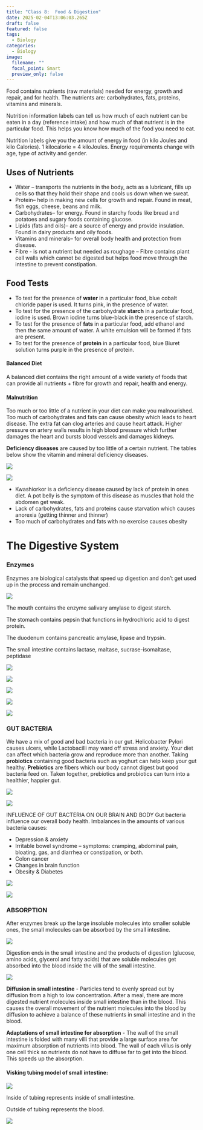 ```yaml
---
title: "Class 8:  Food & Digestion"
date: 2025-02-04T13:06:03.265Z
draft: false
featured: false
tags:
  - Biology
categories:
  - Biology
image:
  filename: ""
  focal_point: Smart
  preview_only: false
---
```

Food contains nutrients (raw materials) needed for energy, growth and repair, and for health.  The nutrients are: carbohydrates, fats, proteins, vitamins and minerals.

Nutrition information labels can tell us how much of each nutrient can be eaten in a day (reference intake) and how much of that nutrient is in the particular food. This helps you know how much of the food you need to eat.

Nutrition labels give you the amount of energy in food (in kilo Joules and kilo Calories). 1 kilocalorie = 4 kiloJoules. Energy requirements change with age, type of activity and gender.

## Uses of Nutrients

* Water – transports the nutrients in the body, acts as a lubricant, fills up cells so that they hold their shape and cools us down when we sweat.
* Protein– help in making new cells for growth and repair. Found in meat, fish eggs, cheese, beans and milk.
* Carbohydrates– for energy. Found in starchy foods like bread and potatoes and sugary foods containing glucose.
* Lipids (fats and oils)– are a source of energy and provide insulation. Found in dairy products and oily foods. 
* Vitamins and minerals– for overall body health and protection from disease. 
* Fibre - is not a nutrient but needed as roughage – Fibre contains plant cell walls which cannot be digested but helps food move through the intestine to prevent constipation.

## Food Tests

* To test for the presence of **water** in a particular food, blue cobalt chloride paper is used. It turns pink, in the presence of water.
* T﻿o test for the presence of the carbohydrate **starch** in a particular food, iodine is used. Brown iodine turns blue-black in the presence of starch. 
* T﻿o test for the presence of **fats** in a particular food, add ethanol and then the same amount of water. A white emulsion will be formed if fats are present.
* T﻿o test for the presence of **protein** in a particular food, blue Biuret solution turns purple in the presence of protein.

#### Balanced Diet

A balanced diet contains the right amount of a wide variety of foods that can provide all nutrients + fibre for growth and repair, health and energy. 

#### Malnutrition

Too much or too little of a nutrient in your diet can make you malnourished.
Too much of carbohydrates and fats can cause obesity which leads to heart disease. The extra fat can clog arteries and cause heart attack. Higher pressure on artery walls results in high blood pressure which further damages the heart and bursts blood vessels and damages kidneys.

**Deficiency diseases** are caused by too little of a certain nutrient. The tables below show the vitamin and mineral deficiency diseases.

![](vitamin_uses_-deficiency_diseases.jpg)

![](mineral_uses_deficiency_diseases.png)

* Kwashiorkor is a deficiency disease caused by lack of protein in ones diet.  A pot belly is the symptom of this disease as muscles that hold the abdomen get weak.
* Lack of carbohydrates, fats and proteins cause starvation which causes anorexia (getting thinner and thinner)
* Too much of carbohydrates and fats with no exercise causes obesity

# T﻿he Digestive System

### E﻿nzymes

Enzymes are biological catalysts that speed up digestion and don’t get used up in the process and remain unchanged.

![](enzymes_sources.jpg)

T﻿he mouth contains the enzyme salivary amylase to digest starch.

T﻿he stomach contains pepsin that functions in hydrochloric acid to digest protein.

T﻿he duodenum contains pancreatic amylase, lipase and trypsin.

T﻿he small intestine contains lactase, maltase, sucrase-isomaltase, peptidase

![](enzyme.png)

![](enzymes_products.png)

![](enzymes_function.jpg)

![](lock_key_model.png)

![](denature.png)

### G﻿UT BACTERIA

We have a mix of good and bad bacteria in our gut. Helicobacter Pylori causes ulcers, while Lactobacilli may ward off stress and anxiety.
Your diet can affect which bacteria grow and reproduce more than another. Taking **probiotics** containing good bacteria such as yoghurt can help keep your gut healthy. **Prebiotics** are fibers which our body cannot digest but good bacteria feed on. Taken together, prebiotics and probiotics can turn into a healthier, happier gut.

![](gut_bacteria.jpg)

![](good_bad_bacteria.jpg)

INFLUENCE OF GUT BACTERIA ON OUR BRAIN AND BODY
Gut bacteria influence our overall body health. Imbalances in the amounts of various bacteria causes:

* Depression & anxiety
* Irritable bowel syndrome – symptoms:  cramping, abdominal pain, bloating, gas, and diarrhea or constipation, or both.
* Colon cancer
* Changes in brain function
* Obesity & Diabetes

![](prebiotics.png)

![](probiotics.png)

### A﻿BSORPTION

After enzymes break up the large insoluble molecules into smaller soluble ones, the small molecules can be absorbed by the small intestine.

![](small_intestine.jpg)

D﻿igestion ends in the small intestine and the products of digestion (glucose, amino acids, glycerol and fatty acids) that are soluble molecules get absorbed into the blood inside the villi of the small intestine.

![](villi.jpg)

**Diffusion in small intestine** - Particles tend to evenly spread out by diffusion from a high to low concentration. 
After a meal, there are more digested nutrient molecules inside small intestine than in the blood. This causes the overall movement of the nutrient molecules into the blood by diffusion to achieve a balance of these nutrients in small intestine and in the blood. 

**Adaptations of small intestine for absorption** - The wall of the small intestine is folded with many villi that provide a large surface area for maximum absorption of nutrients into blood.
The wall of each villus is only one cell thick so nutrients do not have to diffuse far to get into the blood. This speeds up the absorption.

#### Visking tubing model of small intestine:

![](visking_tubing_model.png)

Inside of tubing represents inside of small intestine. 

Outside of tubing represents the blood.

![](visking_tubing_results.png)